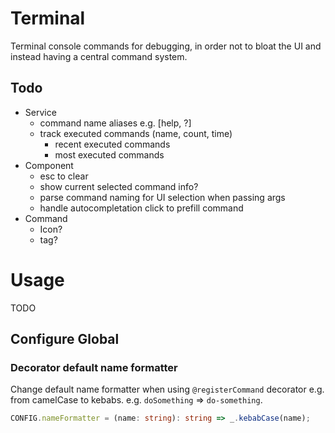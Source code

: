# Terminal
Terminal console commands for debugging, in order not to bloat the UI and instead having a central
command system.

## Todo
 - Service
	- command name aliases e.g. [help, ?]
	- track executed commands (name, count, time)
		- recent executed commands
		- most executed commands
 - Component
	- esc to clear
	- show current selected command info?
	- parse command naming for UI selection when passing args
	- handle autocompletation click to prefill command
 - Command
	- Icon?
	- tag?

# Usage

TODO


## Configure Global

### Decorator default name formatter
Change default name formatter when using `@registerCommand` decorator e.g. from camelCase to kebabs.
e.g. `doSomething` => `do-something`.

```ts
CONFIG.nameFormatter = (name: string): string => _.kebabCase(name);
```

